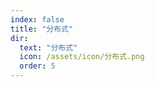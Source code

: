 ```yaml
---
index: false
title: "分布式"
dir:
  text: "分布式"
  icon: /assets/icon/分布式.png
  order: 5
---
```


<Catalog/>